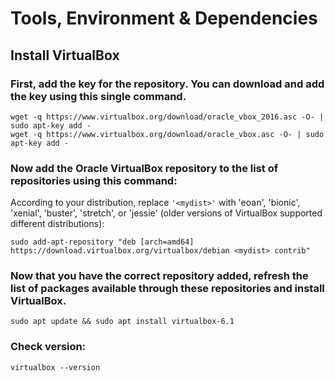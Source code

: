 # Tools, Environment & Dependencies

## Install VirtualBox

### First, add the key for the repository. You can download and add the key using this single command.

```
wget -q https://www.virtualbox.org/download/oracle_vbox_2016.asc -O- | sudo apt-key add -
wget -q https://www.virtualbox.org/download/oracle_vbox.asc -O- | sudo apt-key add -
```

### Now add the Oracle VirtualBox repository to the list of repositories using this command:

According to your distribution, replace `'<mydist>'` with 'eoan', 'bionic', 'xenial', 'buster', 'stretch', or 'jessie' (older versions of VirtualBox supported different distributions):

```
sudo add-apt-repository "deb [arch=amd64] https://download.virtualbox.org/virtualbox/debian <mydist> contrib"
```

### Now that you have the correct repository added, refresh the list of packages available through these repositories and install VirtualBox.

```
sudo apt update && sudo apt install virtualbox-6.1
```

### Check version:

```
virtualbox --version
```
